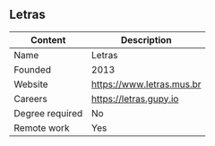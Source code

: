 ## 	Letras

| Content         | Description                   |
| --------------- | ----------------------------- |
| Name            | Letras  					  |
| Founded         | 2013                          |
| Website         | https://www.letras.mus.br     |
| Careers         | https://letras.gupy.io        |
| Degree required | No                            |
| Remote work     | Yes                           |
